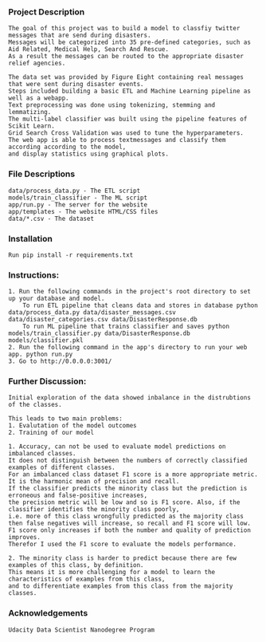 ### Project Description
    The goal of this project was to build a model to classfiy twitter messages that are send during disasters. 
    Messages will be categorized into 35 pre-defined categories, such as Aid Related, Medical Help, Search And Rescue. 
    As a result the messages can be routed to the appropriate disaster relief agencies.

    The data set was provided by Figure Eight containing real messages that were sent during disaster events. 
    Steps included building a basic ETL and Machine Learning pipeline as well as a webapp. 
    Text preprocessing was done using tokenizing, stemming and lemmatizing. 
    The multi-label classifier was built using the pipeline features of Scikit Learn. 
    Grid Search Cross Validation was used to tune the hyperparameters.
    The web app is able to process textmessages and classify them according according to the model, 
    and display statistics using graphical plots.

### File Descriptions
    data/process_data.py - The ETL script
    models/train_classifier - The ML script
    app/run.py - The server for the website
    app/templates - The website HTML/CSS files
    data/*.csv - The dataset

### Installation
    Run pip install -r requirements.txt

### Instructions:
    1. Run the following commands in the project's root directory to set up your database and model.
        To run ETL pipeline that cleans data and stores in database python data/process_data.py data/disaster_messages.csv data/disaster_categories.csv data/DisasterResponse.db
        To run ML pipeline that trains classifier and saves python models/train_classifier.py data/DisasterResponse.db models/classifier.pkl
    2. Run the following command in the app's directory to run your web app. python run.py
    3. Go to http://0.0.0.0:3001/

### Further Discussion:
    Initial exploration of the data showed inbalance in the distrubtions of the classes. 
    
    This leads to two main problems:
    1. Evalutation of the model outcomes
    2. Training of our model

    1. Accuracy, can not be used to evaluate model predictions on imbalanced classes. 
    It does not distinguish between the numbers of correctly classified examples of different classes. 
    For an imbalanced class dataset F1 score is a more appropriate metric. 
    It is the harmonic mean of precision and recall. 
    If the classifier predicts the minority class but the prediction is erroneous and false-positive increases, 
    the precision metric will be low and so is F1 score. Also, if the classifier identifies the minority class poorly, 
    i.e. more of this class wrongfully predicted as the majority class then false negatives will increase, so recall and F1 score will low. 
    F1 score only increases if both the number and quality of prediction improves. 
    Therefor I used the F1 score to evaluate the models performance. 

    2. The minority class is harder to predict because there are few examples of this class, by definition. 
    This means it is more challenging for a model to learn the characteristics of examples from this class, 
    and to differentiate examples from this class from the majority classes.

### Acknowledgements
    Udacity Data Scientist Nanodegree Program

